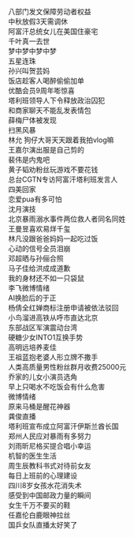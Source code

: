 八部门发文保障劳动者权益  
中秋放假3天需调休  
阿富汗总统女儿在美国住豪宅  
千叶真一去世  
梦中梦中梦中梦  
五星连珠  
孙兴叫贺芸妈  
饭店趁客人喝醉偷偷加单  
优酷会员9周年嘭惊喜  
塔利班领导人下令释放政治囚犯  
和商家聊天不能乱发表情包  
薛梅尸体被发现  
扫黑风暴  
林允 狗仔大哥天天跟着我拍vlog嘛  
王嘉尔演出服是自己剪的  
裴伟是内鬼吧  
黄子韬劝粉丝玩游戏不要花钱  
总台CGTN专访阿富汗塔利班发言人  
四美回家  
恋爱pua有多可怕  
沈月演技  
北京暴雨溺水事件两位救人者同名同姓  
王曼昱喜欢易烊千玺  
林凡没跟爸爸妈妈一起吃过饭  
心动的信号全员泪崩  
邓超晒与孙俪合照  
马子佳给洪成成道歉  
我的身材还不如一只袋鼠  
李飞微博情绪  
AI换脸后的于正  
杨倩全红婵商标注册申请被依法驳回  
小鸟溜进高铁从呼市直达北京  
东部战区军演震动台湾  
硬糖少女INTO1互换手势  
高明远培养麦佳  
王祖蓝抱老婆人形立牌不撒手  
人类高质量男性粉丝群月收费25000元  
乔家的儿女小演员选角  
早上只喝水不吃饭会有什么危害  
微博情绪  
原来马桶是醒花神器  
龚俊直播  
塔利班宣布成立阿富汗伊斯兰酋长国  
郑州人民应对暴雨有多努力  
刘雨昕尼格买提合唱小幸运  
机智的医生生活  
周生辰教科书式对待前女友  
每日上班前的心理建设  
四川8岁女孩水花消失术  
感受到中国邮政力量的瞬间  
女生千万不要买的鞋  
任嘉伦白鹿眼神拉丝  
国乒女队直播太好笑了  
